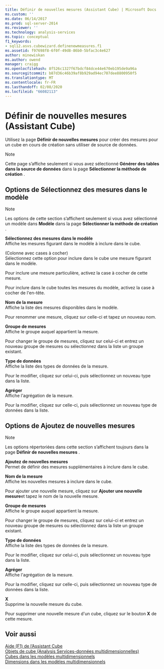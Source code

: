 ```yaml
---
title: Définir de nouvelles mesures (Assistant Cube) | Microsoft Docs
ms.custom: ''
ms.date: 06/14/2017
ms.prod: sql-server-2014
ms.reviewer: ''
ms.technology: analysis-services
ms.topic: conceptual
f1_keywords:
- sql12.asvs.cubewizard.definenewmeasures.f1
ms.assetid: f97698f8-6f0f-49d8-86b0-5bfac3c4e627
author: minewiskan
ms.author: owend
manager: craigg
ms.openlocfilehash: 8f526c1327f67bdcf84dce44e670eb195de9a96a
ms.sourcegitcommit: b87d36c46b39af8b929ad94ec707dee8800950f5
ms.translationtype: MT
ms.contentlocale: fr-FR
ms.lasthandoff: 02/08/2020
ms.locfileid: "66082113"
---
```

# <a name="define-new-measures-cube-wizard"></a>Définir de nouvelles mesures (Assistant Cube)
  Utilisez la page **Définir de nouvelles mesures** pour créer des mesures pour un cube en cours de création sans utiliser de source de données.  
  
> [!NOTE]  
>  Cette page s’affiche seulement si vous avez sélectionné **Générer des tables dans la source de données** dans la page **Sélectionner la méthode de création** .  
  
## <a name="select-measures-from-template-options"></a>Options de Sélectionnez des mesures dans le modèle  
  
> [!NOTE]  
>  Les options de cette section s’affichent seulement si vous avez sélectionné un modèle dans **Modèle** dans la page **Sélectionner la méthode de création** .  
  
 **Sélectionnez des mesures dans le modèle**  
 Affiche les mesures figurant dans le modèle à inclure dans le cube.  
  
 (Colonne avec cases à cocher)  
 Sélectionnez cette option pour inclure dans le cube une mesure figurant dans le modèle.  
  
 Pour inclure une mesure particulière, activez la case à cocher de cette mesure.  
  
 Pour inclure dans le cube toutes les mesures du modèle, activez la case à cocher de l'en-tête.  
  
 **Nom de la mesure**  
 Affiche la liste des mesures disponibles dans le modèle.  
  
 Pour renommer une mesure, cliquez sur celle-ci et tapez un nouveau nom.  
  
 **Groupe de mesures**  
 Affiche le groupe auquel appartient la mesure.  
  
 Pour changer le groupe de mesures, cliquez sur celui-ci et entrez un nouveau groupe de mesures ou sélectionnez dans la liste un groupe existant.  
  
 **Type de données**  
 Affiche la liste des types de données de la mesure.  
  
 Pour le modifier, cliquez sur celui-ci, puis sélectionnez un nouveau type dans la liste.  
  
 **Agréger**  
 Affiche l'agrégation de la mesure.  
  
 Pour la modifier, cliquez sur celle-ci, puis sélectionnez un nouveau type de données dans la liste.  
  
## <a name="add-new-measures-options"></a>Options de Ajoutez de nouvelles mesures  
  
> [!NOTE]  
>  Les options répertoriées dans cette section s’affichent toujours dans la page **Définir de nouvelles mesures** .  
  
 **Ajoutez de nouvelles mesures**  
 Permet de définir des mesures supplémentaires à inclure dans le cube.  
  
 **Nom de la mesure**  
 Affiche les nouvelles mesures à inclure dans le cube.  
  
 Pour ajouter une nouvelle mesure, cliquez sur **Ajouter une nouvelle mesure**et tapez le nom de la nouvelle mesure.  
  
 **Groupe de mesures**  
 Affiche le groupe auquel appartient la mesure.  
  
 Pour changer le groupe de mesures, cliquez sur celui-ci et entrez un nouveau groupe de mesures ou sélectionnez dans la liste un groupe existant.  
  
 **Type de données**  
 Affiche la liste des types de données de la mesure.  
  
 Pour le modifier, cliquez sur celui-ci, puis sélectionnez un nouveau type dans la liste.  
  
 **Agréger**  
 Affiche l'agrégation de la mesure.  
  
 Pour la modifier, cliquez sur celle-ci, puis sélectionnez un nouveau type de données dans la liste.  
  
 **X**  
 Supprime la nouvelle mesure du cube.  
  
 Pour supprimer une nouvelle mesure d'un cube, cliquez sur le bouton **X** de cette mesure.  
  
## <a name="see-also"></a>Voir aussi  
 [Aide (F1) de l’Assistant Cube](cube-wizard-f1-help.md)   
 [Objets de cube &#40;Analysis Services-données multidimensionnelles&#41;](multidimensional-models-olap-logical-cube-objects/cube-objects-analysis-services-multidimensional-data.md)   
 [Cubes dans les modèles multidimensionnels](multidimensional-models/cubes-in-multidimensional-models.md)   
 [Dimensions dans les modèles multidimensionnels](multidimensional-models/dimensions-in-multidimensional-models.md)  
  
  
